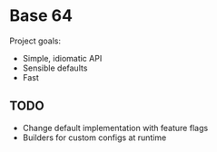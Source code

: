 # Base 64

Project goals:
- Simple, idiomatic API
- Sensible defaults
- Fast

## TODO

- Change default implementation with feature flags
- Builders for custom configs at runtime
